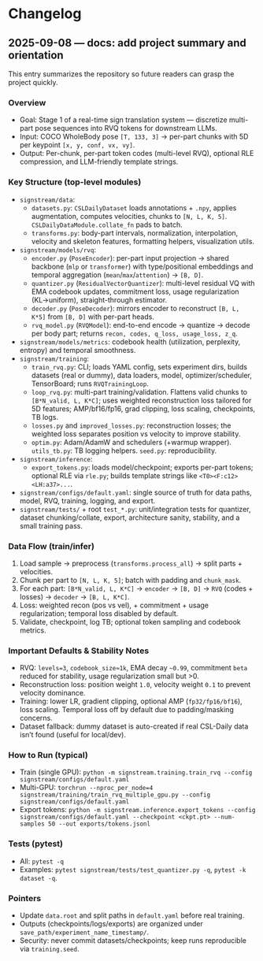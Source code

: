 # Changelog

## 2025-09-08 — docs: add project summary and orientation

This entry summarizes the repository so future readers can grasp the project quickly.

### Overview
- Goal: Stage 1 of a real-time sign translation system — discretize multi-part pose sequences into RVQ tokens for downstream LLMs.
- Input: COCO WholeBody pose `[T, 133, 3]` → per-part chunks with 5D per keypoint `[x, y, conf, vx, vy]`.
- Output: Per-chunk, per-part token codes (multi-level RVQ), optional RLE compression, and LLM-friendly template strings.

### Key Structure (top-level modules)
- `signstream/data`:
  - `datasets.py`: `CSLDailyDataset` loads annotations + `.npy`, applies augmentation, computes velocities, chunks to `[N, L, K, 5]`. `CSLDailyDataModule.collate_fn` pads to batch.
  - `transforms.py`: body-part intervals, normalization, interpolation, velocity and skeleton features, formatting helpers, visualization utils.
- `signstream/models/rvq`:
  - `encoder.py` (`PoseEncoder`): per-part input projection → shared backbone (`mlp` or `transformer`) with type/positional embeddings and temporal aggregation (`mean`/`max`/`attention`) → `[B, D]`.
  - `quantizer.py` (`ResidualVectorQuantizer`): multi-level residual VQ with EMA codebook updates, commitment loss, usage regularization (KL→uniform), straight-through estimator.
  - `decoder.py` (`PoseDecoder`): mirrors encoder to reconstruct `[B, L, K*5]` from `[B, D]` with per-part heads.
  - `rvq_model.py` (`RVQModel`): end-to-end encode → quantize → decode per body part; returns `recon, codes, q_loss, usage_loss, z_q`.
- `signstream/models/metrics`: codebook health (utilization, perplexity, entropy) and temporal smoothness.
- `signstream/training`:
  - `train_rvq.py`: CLI; loads YAML config, sets experiment dirs, builds datasets (real or dummy), data loaders, model, optimizer/scheduler, TensorBoard; runs `RVQTrainingLoop`.
  - `loop_rvq.py`: multi-part training/validation. Flattens valid chunks to `[B*N_valid, L, K*C]`; uses weighted reconstruction loss tailored for 5D features; AMP/bf16/fp16, grad clipping, loss scaling, checkpoints, TB logs.
  - `losses.py` and `improved_losses.py`: reconstruction losses; the weighted loss separates position vs velocity to improve stability.
  - `optim.py`: Adam/AdamW and schedulers (+warmup wrapper). `utils_tb.py`: TB logging helpers. `seed.py`: reproducibility.
- `signstream/inference`:
  - `export_tokens.py`: loads model/checkpoint; exports per-part tokens; optional RLE via `rle.py`; builds template strings like `<T0><F:c12><LH:a37>...`.
- `signstream/configs/default.yaml`: single source of truth for data paths, model, RVQ, training, logging, and export.
- `signstream/tests/` + root `test_*.py`: unit/integration tests for quantizer, dataset chunking/collate, export, architecture sanity, stability, and a small training pass.

### Data Flow (train/infer)
1. Load sample → preprocess (`transforms.process_all`) → split parts + velocities.
2. Chunk per part to `[N, L, K, 5]`; batch with padding and `chunk_mask`.
3. For each part: `[B*N_valid, L, K*C]` → `encoder` → `[B, D]` → `RVQ` (codes + losses) → `decoder` → `[B, L, K*C]`.
4. Loss: weighted recon (pos vs vel), + commitment + usage regularization; temporal loss disabled by default.
5. Validate, checkpoint, log TB; optional token sampling and codebook metrics.

### Important Defaults & Stability Notes
- RVQ: `levels=3`, `codebook_size≈1k`, EMA decay `~0.99`, commitment `beta` reduced for stability, usage regularization small but >0.
- Reconstruction loss: position weight `1.0`, velocity weight `0.1` to prevent velocity dominance.
- Training: lower LR, gradient clipping, optional AMP (`fp32/fp16/bf16`), loss scaling. Temporal loss off by default due to padding/masking concerns.
- Dataset fallback: dummy dataset is auto-created if real CSL-Daily data isn’t found (useful for local/dev).

### How to Run (typical)
- Train (single GPU): `python -m signstream.training.train_rvq --config signstream/configs/default.yaml`
- Multi-GPU: `torchrun --nproc_per_node=4 signstream/training/train_rvq_multiple_gpu.py --config signstream/configs/default.yaml`
- Export tokens: `python -m signstream.inference.export_tokens --config signstream/configs/default.yaml --checkpoint <ckpt.pt> --num-samples 50 --out exports/tokens.jsonl`

### Tests (pytest)
- All: `pytest -q`
- Examples: `pytest signstream/tests/test_quantizer.py -q`, `pytest -k dataset -q`.

### Pointers
- Update `data.root` and split paths in `default.yaml` before real training.
- Outputs (checkpoints/logs/exports) are organized under `save_path/experiment_name_timestamp/`.
- Security: never commit datasets/checkpoints; keep runs reproducible via `training.seed`.

